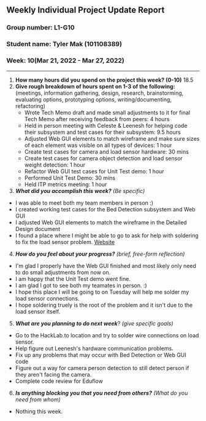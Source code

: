 ## Weekly Individual Project Update Report
### Group number: L1-G10
### Student name: Tyler Mak (101108389)
### Week: 10(Mar 21, 2022 - Mar 27, 2022)
___
1. **How many hours did you spend on the project this week? (0-10)**
    18.5
2. **Give rough breakdown of hours spent on 1-3 of the following:**
   (meetings, information gathering, design, research, brainstorming, evaluating options, prototyping options, writing/documenting, refactoring)
   - Wrote Tech Memo draft and made small adjustments to it for final Tech Memo after receiving feedback from peers: 4 hours
   - Held in person meeting with Celeste & Leenesh for helping code their subsystem and test cases for their subsystem: 9.5 hours
   - Adjusted Web GUI elements to match wireframe and make sure sizes of each element was visible on all types of devices: 1 hour
   - Create test cases for camera and load sensor hardware: 30 mins
   - Create test cases for camera object detection and load sensor weight detection: 1 hour
   - Refactor Web GUI test cases for Unit Test demo: 1 hour
   - Performed Unit Test Demo: 30 mins
   - Held ITP metrics meeting: 1 hour
3. ***What did you accomplish this week?*** _(Be specific)_
  - I was able to meet both my team members in person :)
  - I created working test cases for the Bed Detection subsystem and Web GUI
  - I adjusted Web GUI elements to match the wireframe in the Detailed Design document
  - I found a place where I might be able to go to ask for help with soldering to fix the load sensor problem. [Website](https://hacklab.to/) 
4. ***How do you feel about your progress?*** _(brief, free-form reflection)_
  - I'm glad I properly have the Web GUI finished and most likely only need to do small adjustments from now on.
  - I am happy that the Unit Test demo went fine.
  - I am glad I got to see both my teamates in person. :)
  - I hope this place I will be going to on Tuesday will help me solder my load sensor connections.
  - I hope soldering truely is the root of the problem and it isn't due to the load sensor itself.
5. ***What are you planning to do next week***? _(give specific goals)_
  - Go to the HackLab.to location and try to solder wire connections on load sensor.
  - Help figure out Leenesh's hardware communication problems.
  - Fix up any problems that may occur with Bed Detection or Web GUI code
  - Figure out a way for camera person detection to still detect person if they aren't facing the camera.
  - Complete code review for Eduflow
6. ***Is anything blocking you that you need from others?*** _(What do you need from whom)_
  - Nothing this week.
